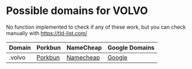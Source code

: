 # Possible domains for VOLVO

No function implemented to check if any of these work, but you can check manually with https://tld-list.com/

| Domain | Porkbun | NameCheap | Google Domains |
|---|---|---|---|
| .volvo | [Porkbun](https://porkbun.com/checkout/search?prb=e814663da1&tlds=&idnLanguage=&search=search&q=.volvo) | [Namecheap](https://www.namecheap.com/domains/registration/results/?domain=.volvo) | [Google](https://domains.google.com/registrar/search?searchTerm=.volvo) |
